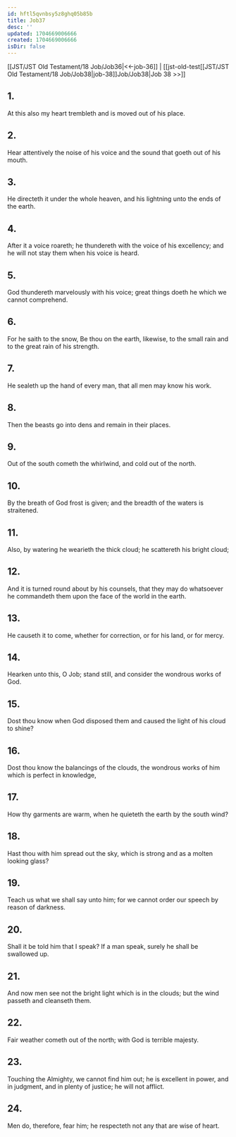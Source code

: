 ```yaml
---
id: hftl5qvnbsy5z8ghq05b85b
title: Job37
desc: ''
updated: 1704669006666
created: 1704669006666
isDir: false
---
```

[[JST/JST Old Testament/18 Job/Job36|<<-job-36]] | [[jst-old-test[[JST/JST Old Testament/18 Job/Job38|job-38]]Job/Job38|Job 38 >>]]
## 1.
At this also my heart trembleth and is moved out of his place.
## 2.
Hear attentively the noise of his voice and the sound that goeth out of his mouth.
## 3.
He directeth it under the whole heaven, and his lightning unto the ends of the earth.
## 4.
After it a voice roareth; he thundereth with the voice of his excellency; and he will not stay them when his voice is heard.
## 5.
God thundereth marvelously with his voice; great things doeth he which we cannot comprehend.
## 6.
For he saith to the snow, Be thou on the earth, likewise, to the small rain and to the great rain of his strength.
## 7.
He sealeth up the hand of every man, that all men may know his work.
## 8.
Then the beasts go into dens and remain in their places.
## 9.
Out of the south cometh the whirlwind, and cold out of the north.
## 10.
By the breath of God frost is given; and the breadth of the waters is straitened.
## 11.
Also, by watering he wearieth the thick cloud; he scattereth his bright cloud;
## 12.
And it is turned round about by his counsels, that they may do whatsoever he commandeth them upon the face of the world in the earth.
## 13.
He causeth it to come, whether for correction, or for his land, or for mercy.
## 14.
Hearken unto this, O Job; stand still, and consider the wondrous works of God.
## 15.
Dost thou know when God disposed them and caused the light of his cloud to shine?
## 16.
Dost thou know the balancings of the clouds, the wondrous works of him which is perfect in knowledge,
## 17.
How thy garments are warm, when he quieteth the earth by the south wind?
## 18.
Hast thou with him spread out the sky, which is strong and as a molten looking glass?
## 19.
Teach us what we shall say unto him; for we cannot order our speech by reason of darkness.
## 20.
Shall it be told him that I speak? If a man speak, surely he shall be swallowed up.
## 21.
And now men see not the bright light which is in the clouds; but the wind passeth and cleanseth them.
## 22.
Fair weather cometh out of the north; with God is terrible majesty.
## 23.
Touching the Almighty, we cannot find him out; he is excellent in power, and in judgment, and in plenty of justice; he will not afflict.
## 24.
Men do, therefore, fear him; he respecteth not any that are wise of heart.

